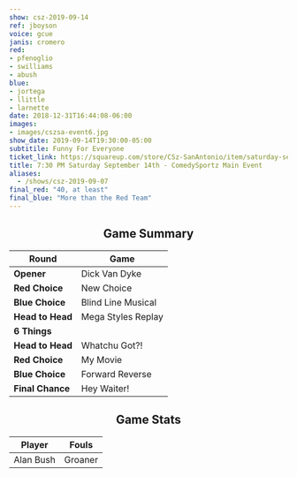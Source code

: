 ```yaml
---
show: csz-2019-09-14
ref: jboyson
voice: gcue
janis: cromero
red:
- pfenoglio
- swilliams
- abush
blue:
- jortega
- llittle
- larnette
date: 2018-12-31T16:44:08-06:00
images:
- images/cszsa-event6.jpg
show_date: 2019-09-14T19:30:00-05:00
subtitile: Funny For Everyone
ticket_link: https://squareup.com/store/CSz-SanAntonio/item/saturday-sept-th-pm-comedysportz-main-event-1
title: 7:30 PM Saturday September 14th - ComedySportz Main Event
aliases:
  - /shows/csz-2019-09-07
final_red: "40, at least"
final_blue: "More than the Red Team"
---
```


<center>

## Game Summary

| **Round** | **Game** |
|--------------|------|
| **Opener**       |Dick Van Dyke|
| **Red Choice**   |New Choice|
| **Blue Choice**  |Blind Line Musical|
| **Head to Head** |Mega Styles Replay|
| **6 Things**     |      |
| **Head to Head** |Whatchu Got?!|
| **Red Choice**   |My Movie|
| **Blue Choice**  |Forward Reverse|
| **Final Chance** |Hey Waiter!|

## Game Stats

| **Player** | **Fouls** |
|--------|-------|
|Alan Bush|Groaner|


</center>
